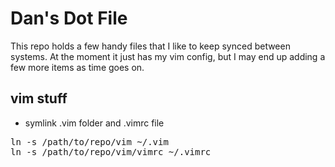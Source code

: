 # Dan's Dot File

This repo holds a few handy files that I like to keep synced between systems. At the moment it just has my vim config, but I may end up adding a few more items as time goes on.

## vim stuff
* symlink .vim folder and .vimrc file
<pre>
ln -s /path/to/repo/vim ~/.vim
ln -s /path/to/repo/vim/vimrc ~/.vimrc
</pre>